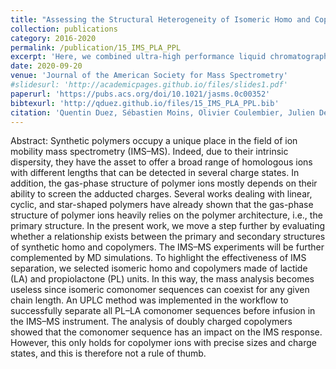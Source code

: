 ```yaml
---
title: "Assessing the Structural Heterogeneity of Isomeric Homo and Copolymers: an Approach Combining Ion Mobility Mass Spectrometry and Molecular Dynamics Simulations"
collection: publications
category: 2016-2020
permalink: /publication/15_IMS_PLA_PPL
excerpt: 'Here, we combined ultra-high performance liquid chromatography (UPLC) and ion mobility-mass spectrometry to characterize isomeric homopolymers and block copolymers. We demonstrated that ion mobility is only able to resolve a subset of ions with precise charge states and chain lengths.'
date: 2020-09-20
venue: 'Journal of the American Society for Mass Spectrometry'
#slidesurl: 'http://academicpages.github.io/files/slides1.pdf'
paperurl: 'https://pubs.acs.org/doi/10.1021/jasms.0c00352'
bibtexurl: 'http://qduez.github.io/files/15_IMS_PLA_PPL.bib'
citation: 'Quentin Duez, Sébastien Moins, Olivier Coulembier, Julien De Winter, Jérôme Cornil, Pascal Gerbaux. (2020). &quot; Assessing the Structural Heterogeneity of Isomeric Homo and Copolymers: an Approach Combining Ion Mobility Mass Spectrometry and Molecular Dynamics Simulations.&quot; <i>Journal of the American Society for Mass Spectrometry</i>. 31(11), 2379–2388.'
---
```


Abstract:
Synthetic polymers occupy a unique place in the field of ion mobility mass spectrometry (IMS–MS). Indeed, due to their intrinsic dispersity, they have the asset to offer a broad range of homologous ions with different lengths that can be detected in several charge states. In addition, the gas-phase structure of polymer ions mostly depends on their ability to screen the adducted charges. Several works dealing with linear, cyclic, and star-shaped polymers have already shown that the gas-phase structure of polymer ions heavily relies on the polymer architecture, i.e., the primary structure. In the present work, we move a step further by evaluating whether a relationship exists between the primary and secondary structures of synthetic homo and copolymers. The IMS–MS experiments will be further complemented by MD simulations. To highlight the effectiveness of IMS separation, we selected isomeric homo and copolymers made of lactide (LA) and propiolactone (PL) units. In this way, the mass analysis becomes useless since isomeric comonomer sequences can coexist for any given chain length. An UPLC method was implemented in the workflow to successfully separate all PL–LA comonomer sequences before infusion in the IMS–MS instrument. The analysis of doubly charged copolymers showed that the comonomer sequence has an impact on the IMS response. However, this only holds for copolymer ions with precise sizes and charge states, and this is therefore not a rule of thumb.
